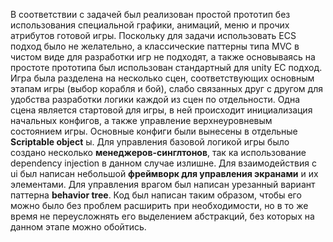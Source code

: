 В соответствии с задачей был реализован простой прототип без использования специальной графики, анимаций, меню и прочих атрибутов готовой игры.
Поскольку для задачи использовать ECS подход было не желательно, а классические паттерны типа MVC в чистом виде для разработки игр не подходят, а также основываясь на простоте прототипа был использован стандартный для unity EC подход.
Игра была разделена на несколько сцен, соответствующих основным этапам игры (выбор корабля и бой), слабо связанных друг с другом для удобства разработки логики каждой из сцен по отдельности. Одна сцена является стартовой для игры, в ней происходит инициализация начальных конфигов, а также управление верхнеуровневым состоянием игры. Основные конфиги были вынесены в отдельные __Scriptable object__ ы.
Для управления базовой логикой игры было создано несколько __менеджеров-синглтонов__, так ка использование dependency injection в данном случае излишне. Для взаимодействия с ui был написан небольшой __фреймворк для управления экранами__ и их элементами. Для управления врагом был написан урезанный вариант паттерна __behavior tree__.
Код был написан таким образом, чтобы его можно было без проблем расширить при необходимости, но в то же время не переусложнять его выделением абстракций, без которых на данном этапе можно обойтись.
